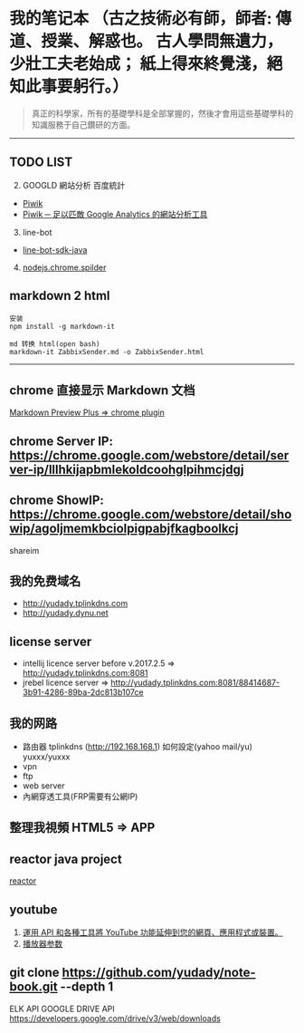 # 我的笔记本 （古之技術必有師，師者: 傳道、授業、解惑也。 古人學問無遺力，少壯工夫老始成； 紙上得來終覺淺，絕知此事要躬行。）

> 真正的科學家，所有的基礎學科是全部掌握的，然後才會用這些基礎學科的知識服務于自己鑽研的方面。

---

## TODO LIST


2. GOOGLD 網站分析 百度統計
- [Piwik](https://matomo.org/)
- [Piwik ─ 足以匹敵 Google Analytics 的網站分析工具](https://blog.dcplus.com.tw/market/piwik)

3. line-bot
- [line-bot-sdk-java](https://github.com/line/line-bot-sdk-java/blob/master/README.md)

4. [nodejs.chrome.spilder](https://pptr.dev/)



## markdown 2 html
```
安装
npm install -g markdown-it

md 转换 html(open bash)
markdown-it ZabbixSender.md -o ZabbixSender.html

```


---

## chrome 直接显示 Markdown 文档
[Markdown Preview Plus => chrome plugin](https://chrome.google.com/webstore/detail/markdown-preview-plus/febilkbfcbhebfnokafefeacimjdckgl)

## chrome Server IP: https://chrome.google.com/webstore/detail/server-ip/lllhkijapbmlekoldcoohglpihmcjdgj

## chrome ShowIP: https://chrome.google.com/webstore/detail/showip/agoljmemkbciolpigpabjfkagboolkcj

shareim

## 我的免费域名
- http://yudady.tplinkdns.com
- http://yudady.dynu.net



## license server
- intellij licence server before v.2017.2.5  => http://yudady.tplinkdns.com:8081
- jrebel licence server => http://yudady.tplinkdns.com:8081/88414687-3b91-4286-89ba-2dc813b107ce


## 我的网路 
- 路由器 tplinkdns (http://192.168.168.1) 如何設定(yahoo mail/yu) yuxxx/yuxxx
- vpn
- ftp 
- web server
- 內網穿透工具(FRP需要有公網IP)



## 整理我視頻   HTML5 => APP

## reactor java project
[reactor](https://github.com/reactor/reactor)

## youtube
1. [運用 API 和各種工具將 YouTube 功能延伸到您的網頁、應用程式或裝置。](https://www.youtube.com/yt/dev/zh-TW/api-resources.html)
2. [播放器参数](https://developers.google.com/youtube/player_parameters?hl=zh-cn)


## git clone https://github.com/yudady/note-book.git --depth 1


ELK API
GOOGLE DRIVE API
https://developers.google.com/drive/v3/web/downloads





